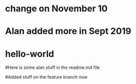 # change on November 10
# Alan added more in Sept 2019


# hello-world
#Here is some alan stuff in the readme.md file

#Added stuff on the feature branch now
